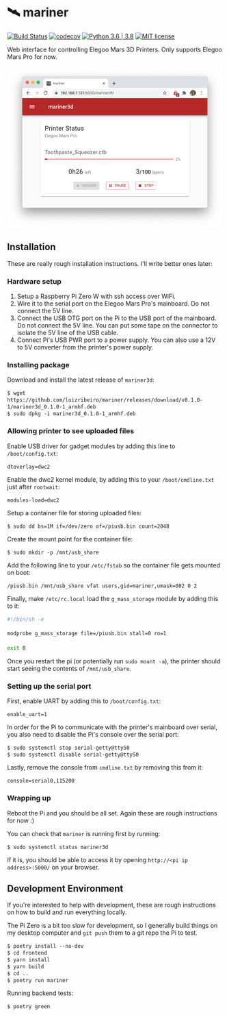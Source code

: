 # 🛰️ mariner

[![Build Status](https://travis-ci.com/luizribeiro/mariner.svg?branch=master)](https://travis-ci.com/luizribeiro/mariner)
[![codecov](https://codecov.io/gh/luizribeiro/mariner/branch/master/graph/badge.svg)](https://codecov.io/gh/luizribeiro/mariner)
[![Python 3.6 | 3.8](https://img.shields.io/badge/python-3.7%20%7C%203.8-blue)](https://www.python.org/downloads/)
[![MIT license](https://img.shields.io/badge/License-MIT-blue.svg)](https://lbesson.mit-license.org/)

Web interface for controlling Elegoo Mars 3D Printers. Only supports
Elegoo Mars Pro for now.

![Screenshot](docs/img/screenshot.png)

## Installation

These are really rough installation instructions. I'll write better ones
later:

### Hardware setup

1. Setup a Raspberry Pi Zero W with ssh access over WiFi.
2. Wire it to the serial port on the Elegoo Mars Pro's mainboard. Do not
   connect the 5V line.
3. Connect the USB OTG port on the Pi to the USB port of the mainboard. Do
   not connect the 5V line. You can put some tape on the connector to
   isolate the 5V line of the USB cable.
4. Connect Pi's USB PWR port to a power supply. You can also use a 12V to 5V
   converter from the printer's power supply.

### Installing package

Download and install the latest release of `mariner3d`:

```
$ wget https://github.com/luizribeiro/mariner/releases/download/v0.1.0-1/mariner3d_0.1.0-1_armhf.deb
$ sudo dpkg -i mariner3d_0.1.0-1_armhf.deb
```

### Allowing printer to see uploaded files

Enable USB driver for gadget modules by adding this line to
`/boot/config.txt`:

```
dtoverlay=dwc2
```

Enable the dwc2 kernel module, by adding this to your `/boot/cmdline.txt`
just after `rootwait`:

```
modules-load=dwc2
```

Setup a container file for storing uploaded files:

```
$ sudo dd bs=1M if=/dev/zero of=/piusb.bin count=2048
```

Create the mount point for the container file:

```
$ sudo mkdir -p /mnt/usb_share
```

Add the following line to your `/etc/fstab` so the container file gets
mounted on boot:

```
/piusb.bin /mnt/usb_share vfat users,gid=mariner,umask=002 0 2
```

Finally, make `/etc/rc.local` load the `g_mass_storage` module by adding
this to it:

```sh
#!/bin/sh -e

modprobe g_mass_storage file=/piusb.bin stall=0 ro=1

exit 0
```

Once you restart the pi (or potentially run `sudo mount -a`), the printer
should start seeing the contents of `/mnt/usb_share`.

### Setting up the serial port

First, enable UART by adding this to `/boot/config.txt`:

```
enable_uart=1
```

In order for the Pi to communicate with the printer's mainboard over
serial, you also need to disable the Pi's console over the serial port:

```
$ sudo systemctl stop serial-getty@ttyS0
$ sudo systemctl disable serial-getty@ttyS0
```

Lastly, remove the console from `cmdline.txt` by removing this from it:

```
console=serial0,115200
```

### Wrapping up

Reboot the Pi and you should be all set. Again these are rough
instructions for now :)

You can check that `mariner` is running first by running:

```
$ sudo systemctl status mariner3d
```

If it is, you should be able to access it by opening
`http://<pi ip address>:5000/` on your browser.

## Development Environment

If you're interested to help with development, these are rough
instructions on how to build and run everything locally.

The Pi Zero is a bit too slow for development, so I generally build things
on my desktop computer and `git push` them to a git repo the Pi to test.

```
$ poetry install --no-dev
$ cd frontend
$ yarn install
$ yarn build
$ cd ..
$ poetry run mariner
```

Running backend tests:

```
$ poetry green
```
